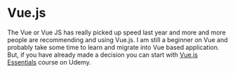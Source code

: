 # Vue.js

The Vue or Vue JS has really picked up speed last year and more and more people are recommending and using Vue.js. I am still a beginner on Vue and probably take some time to learn and migrate into Vue based application. But, if you have already made a decision you can start with [Vue.js Essentials](https://click.linksynergy.com/deeplink?id=JVFxdTr9V80&mid=39197&murl=https%3A%2F%2Fwww.udemy.com%2Fvuejs-2-essentials%2F) course on Udemy.
